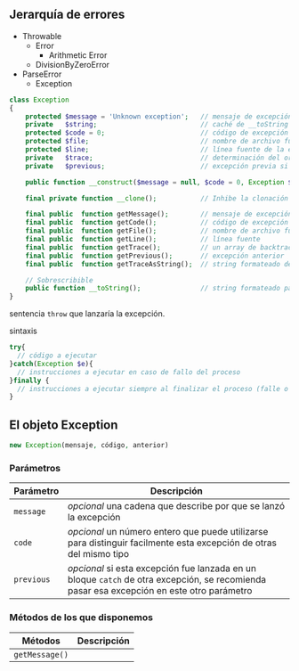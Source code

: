 ## Jerarquía de errores

* Throwable
    * ​Error
        * Arithmetic Error
    * DivisionByZeroError
* ParseError
    * Exception

```php
class Exception
{
    protected $message = 'Unknown exception';   // mensaje de excepción
    private   $string;                          // caché de __toString
    protected $code = 0;                        // código de excepción definido por el usuario
    protected $file;                            // nombre de archivo fuente de la excepción
    protected $line;                            // línea fuente de la excepción
    private   $trace;                           // determinación del origen
    private   $previous;                        // excepción previa si la excepción está anidada

    public function __construct($message = null, $code = 0, Exception $previous = null);

    final private function __clone();           // Inhibe la clonación de excepciones.

    final public  function getMessage();        // mensaje de excepción
    final public  function getCode();           // código de excepción
    final public  function getFile();           // nombre de archivo fuente
    final public  function getLine();           // línea fuente
    final public  function getTrace();          // un array de backtrace()
    final public  function getPrevious();       // excepción anterior
    final public  function getTraceAsString();  // string formateado del seguimiento del origen

    // Sobrescribible
    public function __toString();               // string formateado para mostrar
}
```

sentencia `throw` que lanzaría la excepción.

sintaxis
```php
try{
  // código a ejecutar
}catch(Exception $e){
  // instrucciones a ejecutar en caso de fallo del proceso
}finally {
  // instrucciones a ejecutar siempre al finalizar el proceso (falle o no)
}
```

## El objeto Exception

```php
new Exception(mensaje, código, anterior)
```

### Parámetros

| Parámetro  | Descripción |
|------------|-------------|
| `message`  | _opcional_ una cadena que describe por que se lanzó la excepción |
| `code`     | _opcional_ un número entero que puede utilizarse para distinguir facilmente esta excepción de otras del mismo tipo |
| `previous` | _opcional_ si esta excepción fue lanzada en un bloque `catch` de otra excepción, se recomienda pasar esa excepción en este otro parámetro |


### Métodos de los que disponemos

| Métodos    | Descripción |
|------------|-------------|
| `getMessage()`  | 